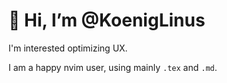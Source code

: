 # 👋 Hi, I’m @KoenigLinus

I'm interested optimizing UX.

I am a happy nvim user, using mainly `.tex` and `.md`.

<!---
KoenigLinus/KoenigLinus is a ✨ special ✨ repository because its `README.md` (this file) appears on your GitHub profile.
You can click the Preview link to take a look at your changes.
--->

